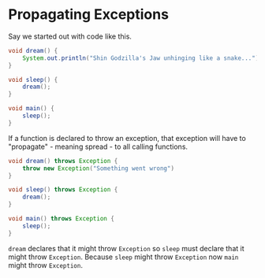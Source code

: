 # Propagating Exceptions

Say we started out with code like this.

```java
void dream() {
    System.out.println("Shin Godzilla's Jaw unhinging like a snake...")
}

void sleep() {
    dream();
}

void main() {
    sleep();
}
```

If a function is declared to throw an exception, that exception will have to "propagate" - meaning spread - to all calling functions.

```java
void dream() throws Exception {
    throw new Exception("Something went wrong")
}

void sleep() throws Exception {
    dream();
}

void main() throws Exception {
    sleep();
}
```

`dream` declares that it might throw `Exception` so `sleep` must declare that it might throw `Exception`. Because `sleep` might throw `Exception` now `main` might throw `Exception`.

